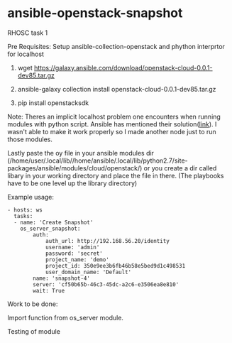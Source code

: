 # ansible-openstack-snapshot
RHOSC task 1

Pre Requisites: Setup ansible-collection-openstack and phython interprtor for localhost

1) wget https://galaxy.ansible.com/download/openstack-cloud-0.0.1-dev85.tar.gz

2) ansible-galaxy collection install openstack-cloud-0.0.1-dev85.tar.gz

3) pip install openstacksdk


Note: Theres an implicit localhost problem one encounters when running modules with python script. Ansible has mentioned their solution([link](https://docs.ansible.com/ansible/latest/inventory/implicit_localhost.html)). I wasn't able to make it work  properly so I made another node just to run those modules.

Lastly paste the oy file in your ansible modules dir (/home/user/.local/lib//home/ansible/.local/lib/python2.7/site-packages/ansible/modules/cloud/openstack/) or you create a dir called libary in your working directory and place the file in there. (The playbooks have to be one level up the library directory)

Example usage:<br>
```
- hosts: ws 
  tasks: 
  - name: 'Create Snapshot'
    os_server_snapshot:
        auth:
            auth_url: http://192.168.56.20/identity
            username: 'admin'
            password: 'secret'
            project_name: 'demo'
            project_id: 350e9ee3b6fb46b58e5bed9d1c498531
            user_domain_name: 'Default'
        name: 'snapshot-4'
        server: 'cf50b65b-46c3-45dc-a2c6-e3506ea8e810'
        wait: True

```

Work to be done:

Import function from os_server module.

Testing of module

